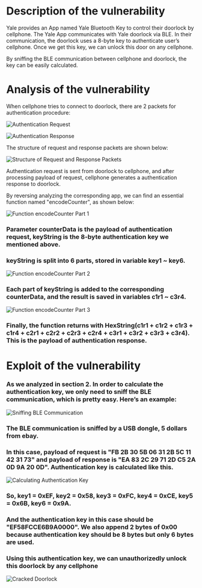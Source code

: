 # Description of the vulnerability

Yale provides an App named Yale Bluetooth Key to control their doorlock by cellphone. The Yale App communicates with Yale doorlock via BLE. In their communication, the doorlock uses a 8-byte key to authenticate user’s cellphone. Once we get this key, we can unlock this door on any cellphone.

By sniffing the BLE communication between cellphone and doorlock, the key can be easily calculated.

# Analysis of the vulnerability

When cellphone tries to connect to doorlock, there are 2 packets for authentication procedure:











![Authentication Request](https://github.com/PwnMonkeyLab/Pictures/blob/master/YaleBluttoothDoorlock/Authentication%20request.png)

![Authentication Response](https://github.com/PwnMonkeyLab/Pictures/blob/master/YaleBluttoothDoorlock/Authentication%20response.png)

The structure of request and response packets are shown below:

![Structure of Request and Response Packets](https://github.com/PwnMonkeyLab/Pictures/blob/master/YaleBluttoothDoorlock/Structure%20of%20packets.png)

Authentication request is sent from doorlock to cellphone, and after processing payload of request, cellphone generates a authentication response to doorlock.

By reversing analyzing the corresponding app, we can find an essential function named "encodeCounter", as shown below:

![Function encodeCounter Part 1](https://github.com/PwnMonkeyLab/Pictures/blob/master/YaleBluttoothDoorlock/encodeCounter_Part1.png)

### Parameter counterData is the payload of authentication request, keyString is the 8-byte authentication key we mentioned above.

### keyString is split into 6 parts, stored in variable key1 ~ key6.

![Function encodeCounter Part 2](https://github.com/PwnMonkeyLab/Pictures/blob/master/YaleBluttoothDoorlock/encodeCounter_Part2.png)

### Each part of keyString is added to the corresponding counterData, and the result is saved in variables c1r1 ~ c3r4.

![Function encodeCounter Part 3](https://github.com/PwnMonkeyLab/Pictures/blob/master/YaleBluttoothDoorlock/encodeCounter_Part3.png)

### Finally, the function returns with HexString(c1r1 + c1r2 + c1r3 + c1r4 + c2r1 + c2r2 + c2r3 + c2r4 + c3r1 + c3r2 + c3r3 + c3r4). This is the payload of authentication response.

# Exploit of the vulnerability
### As we analyzed in section 2. In order to calculate the authentication key, we only need to sniff the BLE communication, which is pretty easy. Here’s an example:

![Sniffing BLE Communication](https://github.com/PwnMonkeyLab/Pictures/blob/master/YaleBluttoothDoorlock/BLE%20sniff.png)

### The BLE communication is sniffed by a USB dongle, 5 dollars from ebay.

### In this case, payload of request is "FB 2B 30 5B 06 31 2B 5C 11 42 31 73" and payload of response is "EA 83 2C 29 71 2D C5 2A 0D 9A 20 0D". Authentication key is calculated like this.

![Calculating Authentication Key](https://github.com/PwnMonkeyLab/Pictures/blob/master/YaleBluttoothDoorlock/Auth%20key%20calculate.png)

### So, key1 = 0xEF, key2 = 0x58, key3 = 0xFC, key4 = 0xCE, key5 = 0x6B, key6 = 0x9A.

### And the authentication key in this case should be "EF58FCCE6B9A0000". We also append 2 bytes of 0x00 because authentication key should be 8 bytes but only 6 bytes are used.

### Using this authentication key, we can unauthorizedly unlock this doorlock by any cellphone

![Cracked Doorlock](https://github.com/PwnMonkeyLab/Pictures/blob/master/YaleBluttoothDoorlock/Doorlock.jpg)
